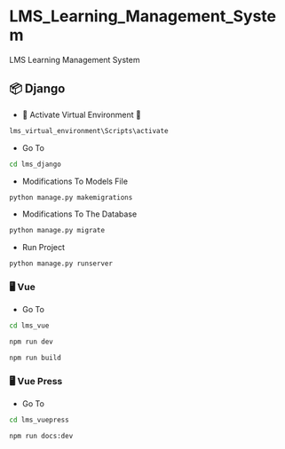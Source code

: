# LMS_Learning_Management_System

LMS Learning Management System

## 📦 Django

- 🚀 Activate Virtual Environment 🔋

```cmd
lms_virtual_environment\Scripts\activate
```

- Go To

```cmd
cd lms_django
```

- Modifications To Models File

```cmd
python manage.py makemigrations
```

- Modifications To The Database

```cmd
python manage.py migrate
```

- Run Project

```cmd
python manage.py runserver
```

### 🖥️ Vue

- Go To

```cmd
cd lms_vue
```

```cmd
npm run dev
```

```cmd
npm run build
```

### 🖥️ Vue Press

- Go To

```cmd
cd lms_vuepress
```

```cmd
npm run docs:dev
```
